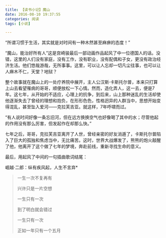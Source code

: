 ```yaml
---
title: 【读书小记】魔山
date: 2016-08-10 19:37:55
categories: 阅读
tags: [小说]

---
```

“所谓习惯于生活，其实就是对时间有一种木然甚至麻痹的态度！”

“魔山，能治好所有人”这是宫崎骏最后一部动画作品起风了中一位德国人的话。没错，这里的人们没有家庭，没有工作，没有职业，没有配偶和子女，更没有政治经济生活。他们悠哉游哉，无所事事。这里，可以让人忘却一切凡尘往事，也可以让人麻木不仁，天堂？地狱？<!--more-->

整个故事就在魔山上的一处疗养院中展开，主人公汉斯·卡斯托尔普，本来只打算上山去看望罹病的哥哥，顺便放松一下心情。然而，造化弄人，这一去，便是7年。这七年，从开始的不适应，心理上的抗争，到后来，山上那种迷乱的生活却使他逐渐失去了曾经的理想和抱负，在形形色色，性格迥异的人群当中，思想开始变得混乱，甚至坠入爱河——克拉芙吉亚。就这样，7年呼啸而过。

“有人说时间好像一条忘旧河，但在远方换换空气也好像喝了其中的水；尽管他起的作用没有那么厉害，但发起作在却那么快。”

七年之后，哥哥，克拉芙吉亚离开了人世，曾经亲密的好友消遁了，卡斯托尔普陷入了巨大的孤独和焦虑当中，无比痛苦。这时，世界大战爆发了，熊熊的炮火敲醒了他，他离开了这个做了七年的梦境，奔赴前线，重新寻找生命的意义。

最后，用起风了中间的一句插曲歌词结尾：

崛越·二郎：纵有疾风起，人生不言弃*

> 一生一次不复再有
>
> 兴许只是一片空想
>
> 一生只有一次
>
> 到了明白就会错过
>
> 一生只有一次
>
> 正如一年只有一个五月